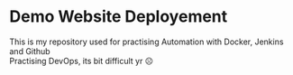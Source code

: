 # Demo Website Deployement

This is my repository used for practising Automation with Docker, Jenkins and Github
<br>
Practising DevOps, its bit difficult yr ☹️
<br>
<a href="emagazine.blogspot.com">
